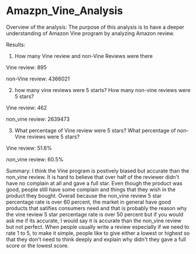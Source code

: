 # Amazpn_Vine_Analysis
Overview of the analysis:
The purpose of this analysis is to have a deeper understanding of Amazon Vine program by analyzing Amazon review. 


Results:
1. How many Vine review and non-Vine Reviews were there

Vine review: 895

non-Vine review: 4366021

2. how many vine reviews were 5 starts? How many non-vine reviews were 5 stars?

Vine review: 462

non_vine review: 2639473

3. What percentage of Vine review were 5 stars? What percentage of non-Vine reviews were 5 stars?

Vine review: 51.6%

non_vine review: 60.5%



Summary: I think the Vine program is postively biased but accurate than the non_vine review. It is hard to believe that over half of the reviewer didn't have no complain at all and gave a full star. Even though the product was good, people still have some complain and things that they wish in the product they bought. Overall because the non_vine review 5 star percentage rate is over 60 percent, the market in general have good products that satifies consumers need and that is probably the reason why the vine review 5 star percentage rate is over 50 percent but if you would ask me if its accurate, I would say it is accurate than the non_vine review but not perfect. When people usually write a review especially if we need to rate 1 to 5, to make it simple, people like to give either a lowest or highest so that they don't need to think deeply and explain why didn't they gave a full score or the lowest score.  